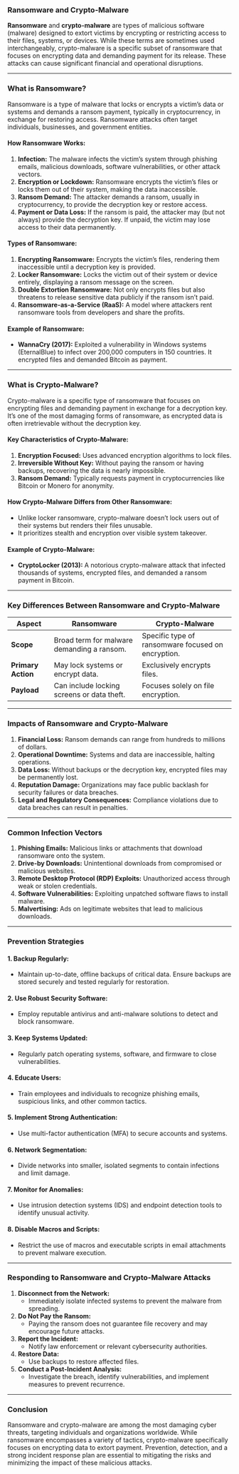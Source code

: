 ### **Ransomware and Crypto-Malware**  

**Ransomware** and **crypto-malware** are types of malicious software (malware) designed to extort victims by encrypting or restricting access to their files, systems, or devices. While these terms are sometimes used interchangeably, crypto-malware is a specific subset of ransomware that focuses on encrypting data and demanding payment for its release. These attacks can cause significant financial and operational disruptions.

---

### **What is Ransomware?**  
Ransomware is a type of malware that locks or encrypts a victim’s data or systems and demands a ransom payment, typically in cryptocurrency, in exchange for restoring access. Ransomware attacks often target individuals, businesses, and government entities.

#### **How Ransomware Works:**
1. **Infection:** The malware infects the victim’s system through phishing emails, malicious downloads, software vulnerabilities, or other attack vectors.
2. **Encryption or Lockdown:** Ransomware encrypts the victim’s files or locks them out of their system, making the data inaccessible.
3. **Ransom Demand:** The attacker demands a ransom, usually in cryptocurrency, to provide the decryption key or restore access.
4. **Payment or Data Loss:** If the ransom is paid, the attacker may (but not always) provide the decryption key. If unpaid, the victim may lose access to their data permanently.

#### **Types of Ransomware:**
1. **Encrypting Ransomware:** Encrypts the victim’s files, rendering them inaccessible until a decryption key is provided.
2. **Locker Ransomware:** Locks the victim out of their system or device entirely, displaying a ransom message on the screen.
3. **Double Extortion Ransomware:** Not only encrypts files but also threatens to release sensitive data publicly if the ransom isn’t paid.
4. **Ransomware-as-a-Service (RaaS):** A model where attackers rent ransomware tools from developers and share the profits.

#### **Example of Ransomware:**
- **WannaCry (2017):** Exploited a vulnerability in Windows systems (EternalBlue) to infect over 200,000 computers in 150 countries. It encrypted files and demanded Bitcoin as payment.

---

### **What is Crypto-Malware?**
Crypto-malware is a specific type of ransomware that focuses on encrypting files and demanding payment in exchange for a decryption key. It’s one of the most damaging forms of ransomware, as encrypted data is often irretrievable without the decryption key.

#### **Key Characteristics of Crypto-Malware:**
1. **Encryption Focused:** Uses advanced encryption algorithms to lock files.
2. **Irreversible Without Key:** Without paying the ransom or having backups, recovering the data is nearly impossible.
3. **Ransom Demand:** Typically requests payment in cryptocurrencies like Bitcoin or Monero for anonymity.

#### **How Crypto-Malware Differs from Other Ransomware:**
- Unlike locker ransomware, crypto-malware doesn’t lock users out of their systems but renders their files unusable.
- It prioritizes stealth and encryption over visible system takeover.

#### **Example of Crypto-Malware:**
- **CryptoLocker (2013):** A notorious crypto-malware attack that infected thousands of systems, encrypted files, and demanded a ransom payment in Bitcoin.

---

### **Key Differences Between Ransomware and Crypto-Malware**

| **Aspect**              | **Ransomware**                                | **Crypto-Malware**                          |
|--------------------------|-----------------------------------------------|---------------------------------------------|
| **Scope**               | Broad term for malware demanding a ransom.    | Specific type of ransomware focused on encryption. |
| **Primary Action**       | May lock systems or encrypt data.             | Exclusively encrypts files.                 |
| **Payload**              | Can include locking screens or data theft.    | Focuses solely on file encryption.          |

---

### **Impacts of Ransomware and Crypto-Malware**
1. **Financial Loss:** Ransom demands can range from hundreds to millions of dollars.
2. **Operational Downtime:** Systems and data are inaccessible, halting operations.
3. **Data Loss:** Without backups or the decryption key, encrypted files may be permanently lost.
4. **Reputation Damage:** Organizations may face public backlash for security failures or data breaches.
5. **Legal and Regulatory Consequences:** Compliance violations due to data breaches can result in penalties.

---

### **Common Infection Vectors**
1. **Phishing Emails:** Malicious links or attachments that download ransomware onto the system.
2. **Drive-by Downloads:** Unintentional downloads from compromised or malicious websites.
3. **Remote Desktop Protocol (RDP) Exploits:** Unauthorized access through weak or stolen credentials.
4. **Software Vulnerabilities:** Exploiting unpatched software flaws to install malware.
5. **Malvertising:** Ads on legitimate websites that lead to malicious downloads.

---

### **Prevention Strategies**
#### **1. Backup Regularly:**
- Maintain up-to-date, offline backups of critical data. Ensure backups are stored securely and tested regularly for restoration.

#### **2. Use Robust Security Software:**
- Employ reputable antivirus and anti-malware solutions to detect and block ransomware.

#### **3. Keep Systems Updated:**
- Regularly patch operating systems, software, and firmware to close vulnerabilities.

#### **4. Educate Users:**
- Train employees and individuals to recognize phishing emails, suspicious links, and other common tactics.

#### **5. Implement Strong Authentication:**
- Use multi-factor authentication (MFA) to secure accounts and systems.

#### **6. Network Segmentation:**
- Divide networks into smaller, isolated segments to contain infections and limit damage.

#### **7. Monitor for Anomalies:**
- Use intrusion detection systems (IDS) and endpoint detection tools to identify unusual activity.

#### **8. Disable Macros and Scripts:**
- Restrict the use of macros and executable scripts in email attachments to prevent malware execution.

---

### **Responding to Ransomware and Crypto-Malware Attacks**
1. **Disconnect from the Network:**
   - Immediately isolate infected systems to prevent the malware from spreading.
2. **Do Not Pay the Ransom:**
   - Paying the ransom does not guarantee file recovery and may encourage future attacks.
3. **Report the Incident:**
   - Notify law enforcement or relevant cybersecurity authorities.
4. **Restore Data:**
   - Use backups to restore affected files.
5. **Conduct a Post-Incident Analysis:**
   - Investigate the breach, identify vulnerabilities, and implement measures to prevent recurrence.

---

### **Conclusion**
Ransomware and crypto-malware are among the most damaging cyber threats, targeting individuals and organizations worldwide. While ransomware encompasses a variety of tactics, crypto-malware specifically focuses on encrypting data to extort payment. Prevention, detection, and a strong incident response plan are essential to mitigating the risks and minimizing the impact of these malicious attacks.
